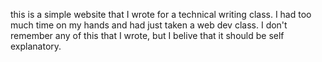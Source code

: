 this is a simple website that I wrote for a technical writing class. I had too much time on my hands and had just taken a web dev class. I don't remember any of this that I wrote, but I belive that it should be self explanatory.
